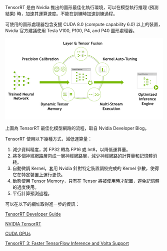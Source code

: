 TensorRT 是由 Nvidia 推出的圖形最佳化執行環境，可以在模型執行推理 (預測結果) 時，加速其運算速度。不能在訓練時加速訓練過程。

可使用的圖形處理器包含支援 CUDA 8.0 (compute capability 6.0) 以上的裝置，Nvidia 官方建議使用 Tesla V100, P100, P4, and P40 圖形處理器。

![TensorRT 如何優化已訓練的網路](img/TensorRT.png)

上圖為 TensorRT 最佳化模型網路的流程，取自 Nvidia Developer Blog。

TensorRT 使用以下幾種方式，減低運算量：

1. 減少資料精度，將 FP32 轉為 FP16 或 Int8，以降低運算量。
2. 將多個神經網路層包成一層神經網路層，減少神經網路的計算量和記憶體消耗。
3. 自動微調 Kernel，套用 Nvidia 針對特定裝置調校完成的 Kernel 參數，使得它在特定裝置上運行更快。
4. 動態使用 Tensor Memory，只有在 Tensor 將被使用時才配置，避免記憶體的過度使用。
5. 平行計算預測過程。

可以在以下的網址取得進一步的資訊：

[TensorRT Developer Guide](https://docs.nvidia.com/deeplearning/sdk/tensorrt-developer-guide/index.html)

[NVIDIA TensorRT](https://developer.nvidia.com/tensorrt)

[CUDA GPUs](https://developer.nvidia.com/cuda-gpus)

[TensorRT 3: Faster TensorFlow Inference and Volta Support](https://devblogs.nvidia.com/tensorrt-3-faster-tensorflow-inference/)
